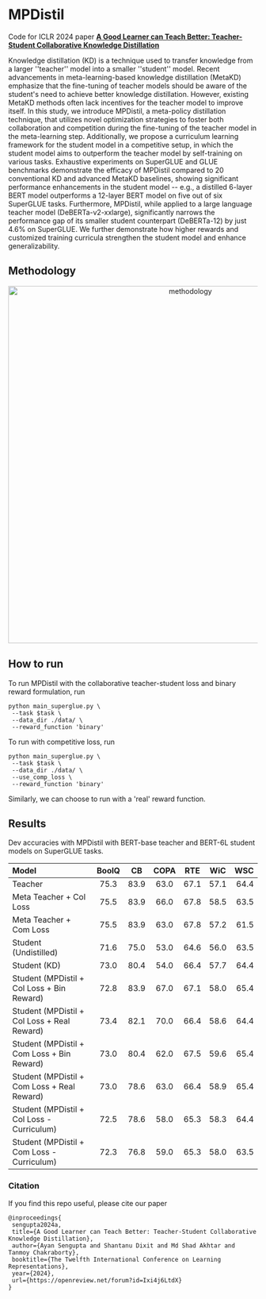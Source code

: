 # MPDistil
Code for ICLR 2024 paper **[A Good Learner can Teach Better: Teacher-Student Collaborative Knowledge Distillation](https://openreview.net/forum?id=Ixi4j6LtdX)**

Knowledge distillation (KD) is a technique used to transfer knowledge from a larger ''teacher'' model into a smaller ''student'' model. Recent advancements in meta-learning-based knowledge distillation (MetaKD) emphasize that the fine-tuning of teacher models should be aware of the student's need to achieve better knowledge distillation. However, existing MetaKD methods often lack incentives for the teacher model to improve itself. In this study, we introduce MPDistil, a meta-policy distillation technique, that utilizes novel optimization strategies to foster both collaboration and competition during the fine-tuning of the teacher model in the meta-learning step. Additionally, we propose a curriculum learning framework for the student model in a competitive setup, in which the student model aims to outperform the teacher model by self-training on various tasks. Exhaustive experiments on SuperGLUE and GLUE benchmarks demonstrate the efficacy of MPDistil compared to 20 conventional KD and advanced MetaKD baselines, showing significant performance enhancements in the student model -- e.g., a distilled 6-layer BERT model outperforms a 12-layer BERT model on five out of six SuperGLUE tasks. Furthermore, MPDistil, while applied to a large language teacher model (DeBERTa-v2-xxlarge), significantly narrows the performance gap of its smaller student counterpart (DeBERTa-12) by just 4.6% on SuperGLUE. We further demonstrate how higher rewards and customized training curricula strengthen the student model and enhance generalizability.

## Methodology
<p align="center">
  <img width="720" alt="methodology" src="https://github.com/notmyname16/MPDistil/assets/88495622/e9444194-08fd-43ad-880b-94232302f449">
</p>

## How to run

To run MPDistil with the collaborative teacher-student loss and binary reward formulation, run

```
python main_superglue.py \
 --task $task \
 --data_dir ./data/ \
 --reward_function 'binary'
```

To run with competitive loss, run

```
python main_superglue.py \
 --task $task \
 --data_dir ./data/ \
 --use_comp_loss \
 --reward_function 'binary'
```

Similarly, we can choose to run with a 'real' reward function.

## Results

Dev accuracies with MPDistil with BERT-base teacher and BERT-6L student models on SuperGLUE tasks.

| Model      | BoolQ | CB    | COPA | RTE | WiC | WSC |
| :---        |    :----:    |    :----:    |    :----:    |    :----:   |    :----:   |          ---: |
| Teacher | 75.3 | 83.9 | 63.0 | 67.1 | 57.1 | 64.4 |
| Meta Teacher + Col Loss | 75.5 | 83.9 | 66.0 | 67.8 | 58.5 | 63.5 |
| Meta Teacher + Com Loss | 75.5 | 83.9 | 63.0 | 67.8 | 57.2 | 61.5 |
| Student (Undistilled) | 71.6 | 75.0 | 53.0 | 64.6 | 56.0 | 63.5 |
| Student (KD) | 73.0 | 80.4 | 54.0 | 66.4 | 57.7 | 64.4 |
| Student (MPDistil + Col Loss + Bin Reward) | 72.8 | 83.9 | 67.0 | 67.1 | 58.0 | 65.4 |
| Student (MPDistil + Col Loss + Real Reward) | 73.4 | 82.1 | 70.0 | 66.4 | 58.6 | 64.4 |
| Student (MPDistil + Com Loss + Bin Reward) | 73.0 | 80.4 | 62.0 | 67.5 | 59.6 | 65.4 |
| Student (MPDistil + Com Loss + Real Reward) | 73.0 | 78.6 | 63.0 | 66.4 | 58.9 | 65.4 |
| Student (MPDistil + Col Loss - Curriculum) | 72.5 | 78.6 | 58.0 | 65.3 | 58.3 | 64.4 |
| Student (MPDistil + Com Loss - Curriculum) | 72.3 | 76.8 | 59.0 | 65.3 | 58.0 | 63.5 |

### Citation
If you find this repo useful, please cite our paper
```
@inproceedings{
 sengupta2024a,
 title={A Good Learner can Teach Better: Teacher-Student Collaborative Knowledge Distillation},
 author={Ayan Sengupta and Shantanu Dixit and Md Shad Akhtar and Tanmoy Chakraborty},
 booktitle={The Twelfth International Conference on Learning Representations},
 year={2024},
 url={https://openreview.net/forum?id=Ixi4j6LtdX}
}
```
